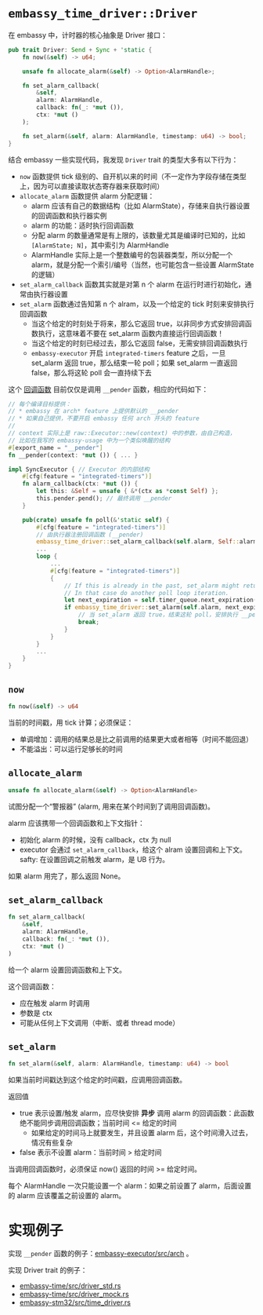 # `embassy_time_driver::Driver`

在 embassy 中，计时器的核心抽象是 Driver 接口：

```rust
pub trait Driver: Send + Sync + 'static {
    fn now(&self) -> u64;

    unsafe fn allocate_alarm(&self) -> Option<AlarmHandle>;

    fn set_alarm_callback(
        &self,
        alarm: AlarmHandle,
        callback: fn(_: *mut ()),
        ctx: *mut ()
    );

    fn set_alarm(&self, alarm: AlarmHandle, timestamp: u64) -> bool;
}
```

结合 embassy 一些实现代码，我发现 `Driver` trait 的类型大多有以下行为：
* `now` 函数提供 tick 级别的、自开机以来的时间（不一定作为字段存储在类型上，因为可以直接读取状态寄存器来获取时间）
* `allocate_alarm` 函数提供 alarm 分配逻辑：
  * alarm 应该有自己的数据结构（比如 AlarmState），存储来自执行器设置的回调函数和执行器实例
  * alarm 的功能：适时执行回调函数
  * 分配 alarm 的数量通常是有上限的，该数量尤其是编译时已知的，比如 `[AlarmState; N]`，其中索引为 AlarmHandle 
  * AlarmHandle 实际上是一个整数编号的包装器类型，所以分配一个 alarm，就是分配一个索引/编号（当然，也可能包含一些设置 AlarmState 的逻辑）
* `set_alarm_callback` 函数其实就是对第 n 个 alarm 在运行时进行初始化，通常由执行器设置
* `set_alarm` 函数通过告知第 n 个 alram，以及一个给定的 tick 时刻来安排执行回调函数
  * 当这个给定的时刻处于将来，那么它返回 true，以非同步方式安排回调函数执行，这意味着不要在 set_alarm 函数内直接运行回调函数！
  * 当这个给定的时刻已经过去，那么它返回 false，无需安排回调函数执行
  * `embassy-executor` 开启 `integrated-timers` feature 之后，一旦 set_alarm 返回 true，那么结束一轮 poll；如果 set_alarm 
    一直返回 false，那么将这轮 poll 会一直持续下去

这个 [回调函数] 目前仅仅是调用 `__pender` 函数，相应的代码如下：

[回调函数]: https://github.com/embassy-rs/embassy/blob/74739997bd70d3c23b5c58d25aa5c9ba4db55f35/embassy-executor/src/raw/mod.rs#L359

```rust
// 每个编译目标提供：
// * embassy 在 arch* feature 上提供默认的 __pender
// * 如果自己提供，不要开启 embassy 任何 arch 开头的 feature
//
// context 实际上是 raw::Executor::new(context) 中的参数，由自己构造，
// 比如在我写的 embassy-usage 中为一个类似唤醒的结构
#[export_name = "__pender"]
fn __pender(context: *mut ()) { ... } 

impl SyncExecutor { // Executor 的内部结构
    #[cfg(feature = "integrated-timers")]
    fn alarm_callback(ctx: *mut ()) {
        let this: &Self = unsafe { &*(ctx as *const Self) };
        this.pender.pend(); // 最终调用 __pender
    }

    pub(crate) unsafe fn poll(&'static self) {
        #[cfg(feature = "integrated-timers")]
        // 由执行器注册回调函数 (__pender)
        embassy_time_driver::set_alarm_callback(self.alarm, Self::alarm_callback, self as *const _ as *mut ());
        ...
        loop {
            ...
            #[cfg(feature = "integrated-timers")]
            {
                // If this is already in the past, set_alarm might return false
                // In that case do another poll loop iteration.
                let next_expiration = self.timer_queue.next_expiration();
                if embassy_time_driver::set_alarm(self.alarm, next_expiration) {
                    // 当 set_alarm 返回 true，结束这轮 poll，安排执行 __pender
                    break;
                }
            }
        }
        ...
    }
}
```

## `now`

```rust
fn now(&self) -> u64
```

当前的时间戳，用 tick 计算；必须保证：
* 单调增加：调用的结果总是比之前调用的结果更大或者相等（时间不能回退）
* 不能溢出：可以运行足够长的时间

## `allocate_alarm`

```rust
unsafe fn allocate_alarm(&self) -> Option<AlarmHandle>
```

试图分配一个“警报器” (alarm, 用来在某个时间到了调用回调函数)。

alarm 应该携带一个回调函数和上下文指针：
* 初始化 alarm 的时候，没有 callback，ctx 为 null
* executor 会通过 `set_alarm_callback`，给这个 alram 设置回调和上下文。
  safty: 在设置回调之前触发 alarm，是 UB 行为。

如果 alarm 用完了，那么返回 None。

## `set_alarm_callback`

```rust
fn set_alarm_callback(
    &self,
    alarm: AlarmHandle,
    callback: fn(_: *mut ()),
    ctx: *mut ()
)
```
给一个 alarm 设置回调函数和上下文。

这个回调函数：
* 应在触发 alarm 时调用
* 参数是 ctx
* 可能从任何上下文调用（中断、或者 thread mode）

## `set_alarm`

```rust
fn set_alarm(&self, alarm: AlarmHandle, timestamp: u64) -> bool
```

如果当前时间戳达到这个给定的时间戳，应调用回调函数。

返回值
* true 表示设置/触发 alarm，应尽快安排 **异步** 调用 alarm 的回调函数：此函数绝不能同步调用回调函数；当前时间 <= 给定的时间
  * 如果给定的时间马上就要发生，并且设置 alarm 后，这个时间滑入过去，情况有些复杂
* false 表示不设置 alarm：当前时间 > 给定时间

当调用回调函数时，必须保证 now() 返回的时间 >= 给定时间。

每个 AlarmHandle 一次只能设置一个 alarm：如果之前设置了 alarm，后面设置的 alarm 应该覆盖之前设置的 alarm。

# 实现例子

实现 `__pender` 函数的例子：[embassy-executor/src/arch](https://github.com/embassy-rs/embassy/tree/74739997bd70d3c23b5c58d25aa5c9ba4db55f35/embassy-executor/src/arch) 。

实现 Driver trait 的例子：

* [embassy-time/src/driver_std.rs](https://github.com/embassy-rs/embassy/blob/74739997bd70d3c23b5c58d25aa5c9ba4db55f35/embassy-time/src/driver_std.rs#L115)
* [embassy-time/src/driver_mock.rs](https://github.com/embassy-rs/embassy/blob/74739997bd70d3c23b5c58d25aa5c9ba4db55f35/embassy-time/src/driver_mock.rs#L81)
* [embassy-stm32/src/time_driver.rs](https://github.com/embassy-rs/embassy/blob/74739997bd70d3c23b5c58d25aa5c9ba4db55f35/embassy-stm32/src/time_driver.rs#L518)

